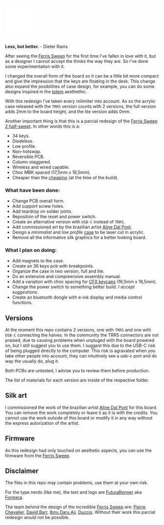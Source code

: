 <p float="left">
  <img src="/other/img/logo.svg" width="20%" /> 
</p>

**Less, but better.** - Dieter Rams

After seeing the [Ferris Sweep](https://github.com/davidphilipbarr/Sweep) for the first time I've fallen in love with it, but as a designer I cannot accept the thinks the way they are. So I've done some experimentation with it.

I changed the overall form of the board so it can be a little bit more compact and give the impression that the keys are floating in the desk. This change also expand the posibilities of case design, for example, you can do some designs inspired in the [totem](https://github.com/GEIGEIGEIST/TOTEM) aesthethic.

With this redesign I've taken every milimiter into account. As so the acrylic case released with the `TRRS` version counts with 2 versions, the full version adds 2mm to the board height, and the lite version adds 0mm.

Another important thing is that this is a parcial redesign of the [Ferris Sweep 2 half-swept](https://github.com/davidphilipbarr/Sweep). In other words this is a:

- 34 keys.
- Diodeless.
- Low profile.
- Non-hotswap.
- Reversible PCB.
- Column staggered.
- Wireless and wired capable.
- Choc MBK spaced (17,5mm x 16,5mm).
- Cheaper than the [cheapino](https://github.com/tompi/cheapino) (at the time of the build).

### What have been done:

- Change PCB overall form.
- Add support screw holes.
- Add teardrop on solder joints.
- Reposition of the reset and power switch.
- Create an alternative version with `USB-C` instead of `TRRS`.
- Add commissioned art by the brazilian artist [Aline Dal Pont](https://www.instagram.com/manifesto.efemero/).
- Design a _minimalist_ and _low profile_ [case](/TRRS/Case/) to be laser cut in acrylic.
- Remove all the informative silk graphics for a better looking board.

### What I plan on doing:

- Add magnets to the case.
- Create an 36 keys pcb with breakpoints.
- Organize the case in two version, full and lite.
- Do an extensive and compreensive assembly manual.
- Add a variation with choc spacing for [CFX keycaps](https://kbd.news/CFX-keycap-1553.html) (16,5mm x 16,5mm).
- Change the power switch to something better build. _I accept suggestions_.
- Create an bluetooth dongle with e-ink display and media control functions.

## Versions

At the moment this repo contains 2 versions, one with `TRRS` and one with `USB-C` connecting the halves. In the community the TRRS connectors are not praised, due to causing problems when unpluged with the board powered on, but I still suggest you to use them. I suggest this due to the USB-C risk of being plugged directly to the computer. This risk is agravated when you take other people into account, they can intuitively see a usb-c port and do way the usually do, plug it.

Both PCBs are untested, I advise you to review them before production.

The list of materials for each version are inside of the respective folder.

## Silk art

I commissioned the work of the brazilian artist [Aline Dal Pont](https://www.instagram.com/manifesto.efemero/) for this board. You can remove the work completely or leave it as it is with the credits. You cannot use the work outside of this board or modify it in any way without the express autorization of the artist.

## Firmware

As this redesign had only touched on aesthetic aspects, you can use the firmware from the [Ferris Sweep](https://github.com/davidphilipbarr/Sweep).

## Disclaimer

The files in this repo may contain problems, use them at your own risk.

For the type nerds (like me), the text and logo are [FuturaRenner](https://www.fontsquirrel.com/fonts/futura-renner) aka [Formera](https://github.com/noirblancrouge/Formera).

The team behind the design of the incredible [Ferris Sweep](https://github.com/davidphilipbarr/Sweep) are: [Pierre Chevalier](https://github.com/pierrechevalier83), [David Barr](https://github.com/davidphilipbarr), [Ibnu Daru Aji](https://github.com/ibnuda/), [Duccio](https://github.com/duckyb). Without their work this parcial redesign would not be possible.
